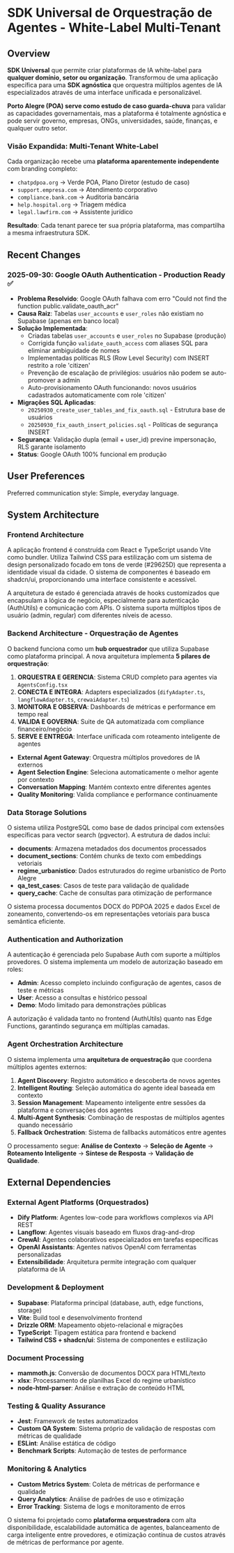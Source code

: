 # SDK Universal de Orquestração de Agentes - White-Label Multi-Tenant

## Overview

**SDK Universal** que permite criar plataformas de IA white-label para **qualquer domínio, setor ou organização**. Transformou de uma aplicação específica para uma **SDK agnóstica** que orquestra múltiplos agentes de IA especializados através de uma interface unificada e personalizável.

**Porto Alegre (POA) serve como estudo de caso guarda-chuva** para validar as capacidades governamentais, mas a plataforma é totalmente agnóstica e pode servir governo, empresas, ONGs, universidades, saúde, finanças, e qualquer outro setor.

### Visão Expandida: Multi-Tenant White-Label

Cada organização recebe uma **plataforma aparentemente independente** com branding completo:
- `chatpdpoa.org` → Verde POA, Plano Diretor (estudo de caso)
- `support.empresa.com` → Atendimento corporativo
- `compliance.bank.com` → Auditoria bancária  
- `help.hospital.org` → Triagem médica
- `legal.lawfirm.com` → Assistente jurídico

**Resultado**: Cada tenant parece ter sua própria plataforma, mas compartilha a mesma infraestrutura SDK.

## Recent Changes

### 2025-09-30: Google OAuth Authentication - Production Ready ✅
- **Problema Resolvido**: Google OAuth falhava com erro "Could not find the function public.validate_oauth_acr"
- **Causa Raiz**: Tabelas `user_accounts` e `user_roles` não existiam no Supabase (apenas em banco local)
- **Solução Implementada**:
  - Criadas tabelas `user_accounts` e `user_roles` no Supabase (produção)
  - Corrigida função `validate_oauth_access` com aliases SQL para eliminar ambiguidade de nomes
  - Implementadas políticas RLS (Row Level Security) com INSERT restrito a role 'citizen'
  - Prevenção de escalação de privilégios: usuários não podem se auto-promover a admin
  - Auto-provisionamento OAuth funcionando: novos usuários cadastrados automaticamente com role 'citizen'
- **Migrações SQL Aplicadas**:
  - `20250930_create_user_tables_and_fix_oauth.sql` - Estrutura base de usuários
  - `20250930_fix_oauth_insert_policies.sql` - Políticas de segurança INSERT
- **Segurança**: Validação dupla (email + user_id) previne impersonação, RLS garante isolamento
- **Status**: Google OAuth 100% funcional em produção

## User Preferences

Preferred communication style: Simple, everyday language.

## System Architecture

### Frontend Architecture
A aplicação frontend é construída com React e TypeScript usando Vite como bundler. Utiliza Tailwind CSS para estilização com um sistema de design personalizado focado em tons de verde (#29625D) que representa a identidade visual da cidade. O sistema de componentes é baseado em shadcn/ui, proporcionando uma interface consistente e acessível.

A arquitetura de estado é gerenciada através de hooks customizados que encapsulam a lógica de negócio, especialmente para autenticação (AuthUtils) e comunicação com APIs. O sistema suporta múltiplos tipos de usuário (admin, regular) com diferentes níveis de acesso.

### Backend Architecture - Orquestração de Agentes
O backend funciona como um **hub orquestrador** que utiliza Supabase como plataforma principal. A nova arquitetura implementa **5 pilares de orquestração**:

1. **ORQUESTRA E GERENCIA**: Sistema CRUD completo para agentes via `AgentsConfig.tsx`
2. **CONECTA E INTEGRA**: Adapters especializados (`difyAdapter.ts`, `langflowAdapter.ts`, `crewaiAdapter.ts`) 
3. **MONITORA E OBSERVA**: Dashboards de métricas e performance em tempo real
4. **VALIDA E GOVERNA**: Suite de QA automatizada com compliance financeiro/negócio  
5. **SERVE E ENTREGA**: Interface unificada com roteamento inteligente de agentes

- **External Agent Gateway**: Orquestra múltiplos provedores de IA externos
- **Agent Selection Engine**: Seleciona automaticamente o melhor agente por contexto
- **Conversation Mapping**: Mantém contexto entre diferentes agentes
- **Quality Monitoring**: Valida compliance e performance continuamente

### Data Storage Solutions
O sistema utiliza PostgreSQL como base de dados principal com extensões específicas para vector search (pgvector). A estrutura de dados inclui:

- **documents**: Armazena metadados dos documentos processados
- **document_sections**: Contém chunks de texto com embeddings vetoriais
- **regime_urbanistico**: Dados estruturados do regime urbanístico de Porto Alegre
- **qa_test_cases**: Casos de teste para validação de qualidade
- **query_cache**: Cache de consultas para otimização de performance

O sistema processa documentos DOCX do PDPOA 2025 e dados Excel de zoneamento, convertendo-os em representações vetoriais para busca semântica eficiente.

### Authentication and Authorization
A autenticação é gerenciada pelo Supabase Auth com suporte a múltiplos provedores. O sistema implementa um modelo de autorização baseado em roles:

- **Admin**: Acesso completo incluindo configuração de agentes, casos de teste e métricas
- **User**: Acesso a consultas e histórico pessoal
- **Demo**: Modo limitado para demonstrações públicas

A autorização é validada tanto no frontend (AuthUtils) quanto nas Edge Functions, garantindo segurança em múltiplas camadas.

### Agent Orchestration Architecture
O sistema implementa uma **arquitetura de orquestração** que coordena múltiplos agentes externos:

1. **Agent Discovery**: Registro automático e descoberta de novos agentes
2. **Intelligent Routing**: Seleção automática do agente ideal baseada em contexto
3. **Session Management**: Mapeamento inteligente entre sessões da plataforma e conversações dos agentes
4. **Multi-Agent Synthesis**: Combinação de respostas de múltiplos agentes quando necessário
5. **Fallback Orchestration**: Sistema de fallbacks automáticos entre agentes

O processamento segue: **Análise de Contexto** → **Seleção de Agente** → **Roteamento Inteligente** → **Síntese de Resposta** → **Validação de Qualidade**.

## External Dependencies

### External Agent Platforms (Orquestrados)
- **Dify Platform**: Agentes low-code para workflows complexos via API REST
- **Langflow**: Agentes visuais baseado em fluxos drag-and-drop  
- **CrewAI**: Agentes colaborativos especializados em tarefas específicas
- **OpenAI Assistants**: Agentes nativos OpenAI com ferramentas personalizadas
- **Extensibilidade**: Arquitetura permite integração com qualquer plataforma de IA

### Development & Deployment
- **Supabase**: Plataforma principal (database, auth, edge functions, storage)
- **Vite**: Build tool e desenvolvimento frontend
- **Drizzle ORM**: Mapeamento objeto-relacional e migrações
- **TypeScript**: Tipagem estática para frontend e backend
- **Tailwind CSS + shadcn/ui**: Sistema de componentes e estilização

### Document Processing
- **mammoth.js**: Conversão de documentos DOCX para HTML/texto
- **xlsx**: Processamento de planilhas Excel do regime urbanístico
- **node-html-parser**: Análise e extração de conteúdo HTML

### Testing & Quality Assurance
- **Jest**: Framework de testes automatizados
- **Custom QA System**: Sistema próprio de validação de respostas com métricas de qualidade
- **ESLint**: Análise estática de código
- **Benchmark Scripts**: Automação de testes de performance

### Monitoring & Analytics
- **Custom Metrics System**: Coleta de métricas de performance e qualidade
- **Query Analytics**: Análise de padrões de uso e otimização
- **Error Tracking**: Sistema de logs e monitoramento de erros

O sistema foi projetado como **plataforma orquestradora** com alta disponibilidade, escalabilidade automática de agentes, balanceamento de carga inteligente entre provedores, e otimização contínua de custos através de métricas de performance por agente.